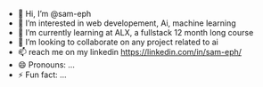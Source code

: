 - 👋 Hi, I’m @sam-eph
- 👀 I’m interested in web developement, Ai, machine learning
- 🌱 I’m currently learning at ALX, a fullstack 12 month long course
- 💞️ I’m looking to collaborate on any project related to ai
- 📫 reach me on my linkedin https://linkedin.com/in/sam-eph/
- 😄 Pronouns: ...
- ⚡ Fun fact: ...

<!---
sam-eph/sam-eph is a ✨ special ✨ repository because its `README.md` (this file) appears on your GitHub profile.
You can click the Preview link to take a look at your changes.
--->
